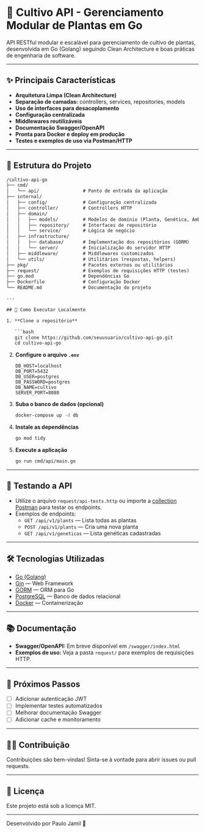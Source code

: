 # 🌱 Cultivo API - Gerenciamento Modular de Plantas em Go

API RESTful modular e escalável para gerenciamento de cultivo de plantas, desenvolvida em Go (Golang) seguindo Clean Architecture e boas práticas de engenharia de software.

---

## ✨ Principais Características

- **Arquitetura Limpa (Clean Architecture)**
- **Separação de camadas:** controllers, services, repositories, models
- **Uso de interfaces para desacoplamento**
- **Configuração centralizada**
- **Middlewares reutilizáveis**
- **Documentação Swagger/OpenAPI**
- **Pronta para Docker e deploy em produção**
- **Testes e exemplos de uso via Postman/HTTP**

---

## 📁 Estrutura do Projeto

```txt
/cultivo-api-go
├── cmd/
│   └── api/                # Ponto de entrada da aplicação
├── internal/
│   ├── config/             # Configuração centralizada
│   ├── controller/         # Controllers HTTP
│   ├── domain/
│   │   ├── models/         # Modelos de domínio (Planta, Genética, Ambiente, etc)
│   │   ├── repository/     # Interfaces de repositório
│   │   └── service/        # Lógica de negócio
│   ├── infrastructure/
│   │   ├── database/       # Implementação dos repositórios (GORM)
│   │   └── server/         # Inicialização do servidor HTTP
│   ├── middleware/         # Middlewares customizados
│   └── utils/              # Utilitários (respostas, helpers)
├── pkg/                    # Pacotes externos ou utilitários
├── request/                # Exemplos de requisições HTTP (testes)
├── go.mod                  # Dependências Go
├── Dockerfile              # Configuração Docker
└── README.md               # Documentação do projeto

---

## 🚀 Como Executar Localmente

1. **Clone o repositório**

   ```bash
   git clone https://github.com/seuusuario/cultivo-api-go.git
   cd cultivo-api-go
   ```

2. **Configure o arquivo `.env`**

   ```env
   DB_HOST=localhost
   DB_PORT=5432
   DB_USER=postgres
   DB_PASSWORD=postgres
   DB_NAME=cultivo
   SERVER_PORT=8080
   ```

3. **Suba o banco de dados (opcional)**

   ```bash
   docker-compose up -d db
   ```

4. **Instale as dependências**

   ```bash
   go mod tidy
   ```

5. **Execute a aplicação**

   ```bash
   go run cmd/api/main.go
   ```

---

## 🧪 Testando a API

- Utilize o arquivo `request/api-tests.http` ou importe a [collection Postman](https://www.postman.com/) para testar os endpoints.
- Exemplos de endpoints:
  - `GET /api/v1/plants` — Lista todas as plantas
  - `POST /api/v1/plants` — Cria uma nova planta
  - `GET /api/v1/geneticas` — Lista genéticas cadastradas

---

## 🛠️ Tecnologias Utilizadas

- [Go (Golang)](https://golang.org/)
- [Gin](https://github.com/gin-gonic/gin) — Web Framework
- [GORM](https://gorm.io/) — ORM para Go
- [PostgreSQL](https://www.postgresql.org/) — Banco de dados relacional
- [Docker](https://www.docker.com/) — Containerização

---

## 📚 Documentação

- **Swagger/OpenAPI:** Em breve disponível em `/swagger/index.html`
- **Exemplos de uso:** Veja a pasta `request/` para exemplos de requisições HTTP.

---

## 📝 Próximos Passos

- [ ] Adicionar autenticação JWT
- [ ] Implementar testes automatizados
- [ ] Melhorar documentação Swagger
- [ ] Adicionar cache e monitoramento

---

## 👨‍💻 Contribuição

Contribuições são bem-vindas! Sinta-se à vontade para abrir issues ou pull requests.

---

## 📄 Licença

Este projeto está sob a licença MIT.

---

Desenvolvido por Paulo Jamil 🚀
